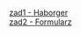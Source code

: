 [zad1 - Haborger](https://igiri3s.github.io/Hamburger/zad1)<br>
[zad2 - Formularz](https://igiri3s.github.io/Hamburger/zad2)